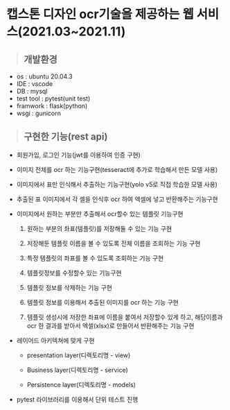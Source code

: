 # 캡스톤 디자인 ocr기술을 제공하는 웹 서비스(2021.03~2021.11)

> ## 개발환경

- os : ubuntu 20.04.3
- IDE : vscode
- DB : mysql
- test tool : pytest(unit test)
- framwork : flask(python)
- wsgi : gunicorn

> ## 구현한 기능(rest api)

- 회원가입, 로그인 기능(jwt를 이용하여 인증 구현)

- 이미지 전체를 ocr 하는 기능구현(tesseract에 추가로 학습해서 만든 모델 사용)

- 이미지에서 표만 인식해서 추출하는 기능구현(yolo v5로 직접 학습한 모델 사용)

- 추출된 표 이미지에서 각 셀을 인식후 ocr 하여 엑셀에 넣고 반환해주는 기능구현

- 이미지에서 원하는 부분만 추출해서 ocr할수 있는 템플릿 기능구현

  1. 원하는 부분의 좌표(템플릿)를 저장해둘 수 있는 기능 구현

  2. 저장해둔 템플릿 이름을 볼 수 있도록 전체 이름을 조회하는 기능 구현

  3. 특정 템플릿의 좌표를 볼 수 있도록 조회하는 기능 구현

  4. 템플릿정보를 수정할수 있는 기능구현

  5. 템플릿 정보를 삭제하는 기능 구현

  6. 템플릿 정보를 이용해서 추출된 이미지를 ocr 하는 기능 구현

  7. 템플릿 생성시에 저장한 좌표에 이름을 붙여서 저장할수 있게 하고, 해당이름과 ocr 한 결과를 받아서 엑셀(xlsx)로 만들어서 반환해주는 기능 구현

- 레이어드 아키텍쳐에 맞게 구현

  - presentation layer(디렉토리명 - view)

  - Business layer(디렉토리명 - service)

  - Persistence layer(디렉토리명 - models)

- pytest 라이브러리를 이용해서 단위 테스트 진행
